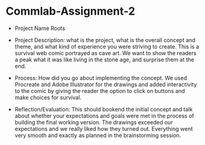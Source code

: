 # Commlab-Assignment-2

* Project Name
Roots

* Project Description: what is the project, what is the overall concept and theme, and what kind of experience you were striving to create.
This is a survival web comic portrayed as cave art. We want to show the readers a peak what it was like living in the stone age, and surprise them at the end.

* Process: How did you go about implementing the concept.
We used Procreate and Adobe Illustrator for the drawings and added interactivity to the comic by giving the reader the option to click on buttons and make choices for survival.

* Reflection/Evaluation: This should bookend the initial concept and talk about whether your expectations and goals were met in the process of building the final working version.
The drawings exceeded our expectations and we really liked how they turned out. Everything went very smooth and exactly as planned in the brainstorming session. 
